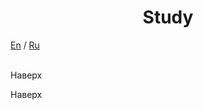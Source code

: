<h1 align="center">Study</h1>
<p><a href="#en">En</a> / <a href="#ru">Ru</a><br><br></p>
<p><a name="#en">Наверх</a></p>
<p></p>
<p><a name="#en">Наверх</a></p>
